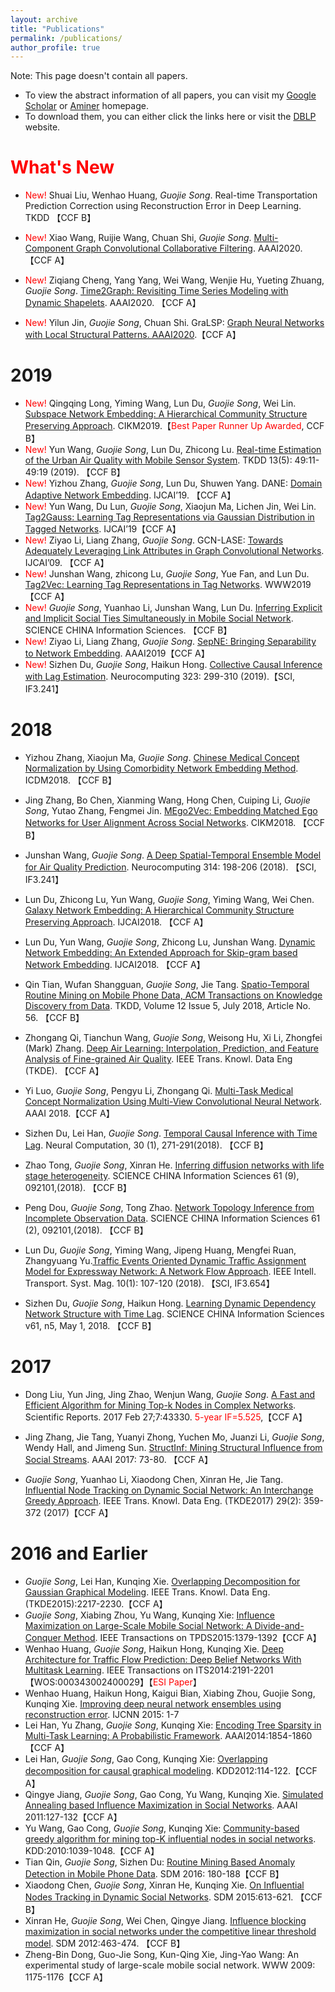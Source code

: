 ```yaml
---
layout: archive
title: "Publications"
permalink: /publications/
author_profile: true
---
```


Note: This page doesn't contain all papers.

- To view the abstract information of all papers, you can visit my [Google Scholar](https://scholar.google.com/citations?hl=zh-CN&user=a832IIMAAAAJ#) or [Aminer](https://www.aminer.cn/profile/guojie-song/53f451dedabfaee4dc7ffd3d) homepage. 
- To download them, you can either click the links here or visit the [DBLP](https://dblp.uni-trier.de/pers/hd/s/Song:Guojie) website.

# <span style="color:red">What's New</span>

- <span style="color:red">New!</span> Shuai Liu, Wenhao Huang, *Guojie Song*. Real-time Transportation Prediction Correction using Reconstruction Error in Deep Learning. TKDD 【CCF B】


- <span style="color:red">New!</span> Xiao Wang, Ruijie Wang, Chuan Shi, *Guojie Song*. [Multi-Component Graph Convolutional Collaborative Filtering](https://arxiv.org/abs/1911.10699). AAAI2020. 【CCF A】

- <span style="color:red">New!</span> Ziqiang Cheng, Yang Yang, Wei Wang, Wenjie Hu, Yueting Zhuang, *Guojie Song*. [Time2Graph: Revisiting Time Series Modeling with Dynamic Shapelets](https://arxiv.org/abs/1911.04143). AAAI2020. 【CCF A】

- <span style="color:red">New!</span> Yilun Jin, *Guojie Song*, Chuan Shi. GraLSP: [Graph Neural Networks with Local Structural Patterns. AAAI2020](https://arxiv.org/abs/1911.07675).【CCF A】

# 2019

  - <span style="color:red">New!</span> Qingqing Long, Yiming Wang, Lun Du, *Guojie Song*, Wei Lin. [Subspace Network Embedding: A Hierarchical Community Structure Preserving Approach](https://dl.acm.org/citation.cfm?doid=3357384.3357947). CIKM2019.【<span style="color:red">Best Paper Runner Up Awarded</span>, CCF B】
  - <span style="color:red">New!</span> Yun Wang, *Guojie Song*, Lun Du, Zhicong Lu. [Real-time Estimation of the Urban Air Quality with Mobile Sensor System](https://dl.acm.org/citation.cfm?doid=3364623.3356584). TKDD 13(5): 49:11-49:19 (2019). 【CCF B】
  - <span style="color:red">New!</span> Yizhou Zhang, *Guojie Song*, Lun Du, Shuwen Yang. DANE: [Domain Adaptive Network Embedding](https://arxiv.org/abs/1906.00684). IJCAI’19. 【CCF A】
  - <span style="color:red">New!</span> Yun Wang, Du Lun, *Guojie Song*, Xiaojun Ma, Lichen Jin, Wei Lin. [Tag2Gauss: Learning Tag Representations via Gaussian Distribution in Tagged Networks](https://www.ijcai.org/proceedings/2019/527). IJCAI’19【CCF A】
  - <span style="color:red">New!</span> Ziyao Li, Liang Zhang, *Guojie Song*. GCN-LASE: [Towards Adequately Leveraging Link Attributes in Graph Convolutional Networks](https://arxiv.org/abs/1902.09817). IJCAI’09. 【CCF A】
  - <span style="color:red">New!</span> Junshan Wang, zhicong Lu, *Guojie Song*, Yue Fan, and Lun Du. [Tag2Vec: Learning Tag Representations in Tag Networks](https://arxiv.org/abs/1905.03041). WWW2019【CCF A】
  - <span style="color:red">New!</span> *Guojie Song*, Yuanhao Li, Junshan Wang, Lun Du. [Inferring Explicit and Implicit Social Ties Simultaneously in Mobile Social Network](https://engine.scichina.com/publisher/scp/journal/SCIS/doi/10.1007/s11432-017-9701-0?slug=abstract). SCIENCE CHINA Information Sciences. 【CCF B】
  - <span style="color:red">New!</span> Ziyao Li, Liang Zhang, *Guojie Song*. [SepNE: Bringing Separability to Network Embedding](https://arxiv.org/abs/1811.05614). AAAI2019【CCF A】
  - <span style="color:red">New!</span> Sizhen Du, *Guojie Song*, Haikun Hong. [Collective Causal Inference with Lag Estimation](https://doi.org/10.1016/j.neucom.2018.09.088). Neurocomputing 323: 299-310 (2019).【SCI, IF3.241】

# 2018

  - Yizhou Zhang, Xiaojun Ma, *Guojie Song*. [Chinese Medical Concept Normalization by Using Comorbidity Network Embedding Method](https://ieeexplore.ieee.org/document/8594902). ICDM2018. 【CCF B】

  - Jing Zhang, Bo Chen, Xianming Wang, Hong Chen, Cuiping Li, *Guojie Song*, Yutao Zhang, Fengmei Jin. [MEgo2Vec: Embedding Matched Ego Networks for User Alignment Across Social Networks](https://dl.acm.org/citation.cfm?doid=3269206.3271705). CIKM2018. 【CCF B】

  - Junshan Wang, *Guojie Song*. [A Deep Spatial-Temporal Ensemble Model for Air Quality Prediction](https://doi.org/10.1016/j.neucom.2018.06.049). Neurocomputing 314: 198-206 (2018). 【SCI, IF3.241】

  - Lun Du, Zhicong Lu, Yun Wang, *Guojie Song*, Yiming Wang, Wei Chen. [Galaxy Network Embedding: A Hierarchical Community Structure Preserving Approach](https://www.ijcai.org/proceedings/2018/287). IJCAI2018. 【CCF A】

  - Lun Du, Yun Wang, *Guojie Song*, Zhicong Lu, Junshan Wang. [Dynamic Network Embedding: An Extended Approach for Skip-gram based Network Embedding](https://www.ijcai.org/proceedings/2018/288). IJCAI2018. 【CCF A】

  - Qin Tian, Wufan Shangguan, *Guojie Song*, Jie Tang. [Spatio-Temporal Routine Mining on Mobile Phone Data, ACM Transactions on Knowledge Discovery from Data](https://dl.acm.org/citation.cfm?doid=3234931.3201577).  TKDD,  Volume 12 Issue 5, July 2018, Article No. 56. 【CCF B】

  - Zhongang Qi, Tianchun Wang, *Guojie Song*, Weisong Hu, Xi Li, Zhongfei (Mark) Zhang. [Deep Air Learning: Interpolation, Prediction, and Feature Analysis of Fine-grained Air Quality](https://arxiv.org/abs/1711.00939). IEEE Trans. Knowl. Data Eng (TKDE). 【CCF A】

  - Yi Luo, *Guojie Song*, Pengyu Li, Zhongang Qi. [Multi-Task Medical Concept Normalization Using Multi-View Convolutional Neural Network](https://www.aaai.org/ocs/index.php/AAAI/AAAI18/paper/view/17066). AAAI 2018.【CCF A】

  - Sizhen Du, Lei Han, *Guojie Song*. [Temporal Causal Inference with Time Lag](https://doi.org/10.1162/neco_a_01028). Neural Computation, 30 (1), 271-291(2018). 【CCF B】

  - Zhao Tong, *Guojie Song*, Xinran He. [Inferring diffusion networks with life stage heterogeneity](http://engine.scichina.com/publisher/scp/journal/SCIS/61/9/10.1007/s11432-016-9122-x?slug=fulltext). SCIENCE CHINA Information Sciences 61 (9), 092101,(2018). 【CCF B】

  - Peng Dou, *Guojie Song*, Tong Zhao. [Network Topology Inference from Incomplete Observation Data](engine.scichina.com/publisher/scp/journal/SCIS/61/2/10.1007/s11432-017-9154-1?slug=fulltext). SCIENCE CHINA Information Sciences 61 (2), 092101,(2018). 【CCF B】

  - Lun Du, *Guojie Song*, Yiming Wang, Jipeng Huang, Mengfei Ruan, Zhangyuang Yu.[Traffic Events Oriented Dynamic Traffic Assignment Model for Expressway Network: A Network Flow Approach](https://ieeexplore.ieee.org/document/8263438). IEEE Intell. Transport. Syst. Mag. 10(1): 107-120 (2018). 【SCI, IF3.654】

  - Sizhen Du, *Guojie Song*, Haikun Hong. [Learning Dynamic Dependency Network Structure with Time Lag](http://engine.scichina.com/publisher/scp/journal/SCIS/61/5/10.1007/s11432-016-9070-4?slug=fulltext). SCIENCE CHINA Information Sciences v61, n5, May 1, 2018. 【CCF B】

# 2017

  - Dong Liu, Yun Jing, Jing Zhao, Wenjun Wang, *Guojie Song*. [A Fast and Efficient Algorithm for Mining Top-k Nodes in Complex Networks](https://www.nature.com/articles/srep43330). Scientific Reports.  2017 Feb 27;7:43330. <span style="color:red">5-year IF=5.525</span>,【CCF A】

  - Jing Zhang, Jie Tang, Yuanyi Zhong, Yuchen Mo, Juanzi Li, *Guojie Song*, Wendy Hall, and Jimeng Sun. [StructInf: Mining Structural Influence from Social Streams](https://aaai.org/ocs/index.php/AAAI/AAAI17/paper/view/14763). AAAI 2017: 73-80. 【CCF A】

  - *Guojie Song*, Yuanhao Li, Xiaodong Chen, Xinran He, Jie Tang. [Influential Node Tracking on Dynamic Social Network: An Interchange Greedy Approach](https://ieeexplore.ieee.org/document/7605539). IEEE Trans. Knowl. Data Eng. (TKDE2017) 29(2): 359-372 (2017)【CCF A】

# 2016 and Earlier

  - *Guojie Song*, Lei Han, Kunqing Xie. [Overlapping Decomposition for Gaussian Graphical Modeling](https://ieeexplore.ieee.org/document/7050333/). IEEE Trans. Knowl. Data Eng. (TKDE2015):2217-2230.【CCF A】
  - *Guojie Song*, Xiabing Zhou, Yu Wang, Kunqing Xie: [Influence Maximization on Large-Scale Mobile Social Network: A Divide-and-Conquer Method](https://ieeexplore.ieee.org/document/6805620/). IEEE Transactions on TPDS2015:1379-1392【CCF A】
  - Wenhao Huang, *Guojie Song*, Haikun Hong, Kunqing Xie. [Deep Architecture for Traffic Flow Prediction: Deep Belief Networks With Multitask Learning](https://ieeexplore.ieee.org/document/6786503/). IEEE Transactions on ITS2014:2191-2201【WOS:000343002400029】【<span style="color:red">ESI Paper</span>】
  - Wenhao Huang, Haikun Hong, Kaigui Bian, Xiabing Zhou, Guojie Song, Kunqing Xie. [Improving deep neural network ensembles using reconstruction error](https://ieeexplore.ieee.org/document/7280524). IJCNN 2015: 1-7
  - Lei Han, Yu Zhang, *Guojie Song*, Kunqing Xie: [Encoding Tree Sparsity in Multi-Task Learning: A Probabilistic Framework](https://www.aaai.org/ocs/index.php/AAAI/AAAI14/paper/view/8486). AAAI2014:1854-1860【CCF A】
  - Lei Han, *Guojie Song*, Gao Cong, Kunqing Xie: [Overlapping decomposition for causal graphical modeling](https://dl.acm.org/citation.cfm?doid=2339530.2339551). KDD2012:114-122.【CCF A】
  - Qingye Jiang, *Guojie Song*, Gao Cong, Yu Wang, Kunqing Xie. [Simulated Annealing based Influence Maximization in Social Networks](http://www.aaai.org/ocs/index.php/AAAI/AAAI11/paper/view/3670). AAAI 2011:127-132【CCF A】
  - Yu Wang, Gao Cong, *Guojie Song*, Kunqing Xie: [Community-based greedy algorithm for mining top-K influential nodes in social networks](https://dl.acm.org/citation.cfm?doid=1835804.1835935). KDD:2010:1039-1048.【CCF A】
  - Tian Qin, *Guojie Song*, Sizhen Du: [Routine Mining Based Anomaly Detection in Mobile Phone Data](https://epubs.siam.org/doi/10.1137/1.9781611974348.21). SDM 2016: 180-188【CCF B】
  - Xiaodong Chen, *Guojie Song*, Xinran He, Kunqing Xie. [On Influential Nodes Tracking in Dynamic Social Networks](https://epubs.siam.org/doi/10.1137/1.9781611974010.69). SDM 2015:613-621. 【CCF B】
  - Xinran He, *Guojie Song*, Wei Chen, Qingye Jiang. [Influence blocking maximization in social networks under the competitive linear threshold model](https://arxiv.org/abs/1110.4723). SDM 2012:463-474. 【CCF B】
  - Zheng-Bin Dong, Guo-Jie Song, Kun-Qing Xie, Jing-Yao Wang: An experimental study of large-scale mobile social network. WWW 2009: 1175-1176【CCF A】